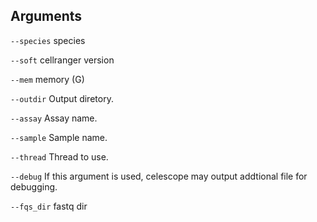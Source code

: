 

## Arguments
`--species` species

`--soft` cellranger version

`--mem` memory (G)

`--outdir` Output diretory.

`--assay` Assay name.

`--sample` Sample name.

`--thread` Thread to use.

`--debug` If this argument is used, celescope may output addtional file for debugging.

`--fqs_dir` fastq dir

